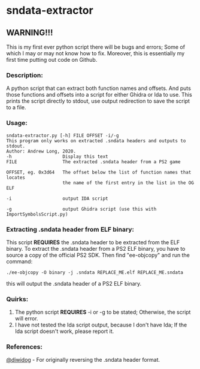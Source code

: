 # sndata-extractor

## **WARNING!!!**
This is my first ever python script there will be bugs and errors; Some of which I may or may not know how to fix.
Moreover, this is essentially my first time putting out code on Github.

### Description:
A python script that can extract both function names and offsets. And puts those functions and offsets into a script for either Ghidra or Ida to use. This prints the script directly to stdout, use output redirection to save the script to a file.

### Usage:
```
sndata-extractor.py [-h] FILE OFFSET -i/-g 
This program only works on extracted .sndata headers and outputs to stdout.
Author: Andrew Long, 2020.
-h                   Display this text
FILE                 The extracted .sndata header from a PS2 game

OFFSET, eg. 0x3d64   The offset below the list of function names that locates
                     the name of the first entry in the list in the OG ELF

-i                   output IDA script

-g                   output Ghidra script (use this with ImportSymbolsScript.py)
```
### Extracting .sndata header from ELF binary:
This script **REQUIRES** the .sndata header to be extracted from the ELF binary. To extract the .sndata header from a PS2 ELF binary, you have to source a copy of the official PS2 SDK. Then find "ee-objcopy" and run the command:
```
./ee-objcopy -O binary -j .sndata REPLACE_ME.elf REPLACE_ME.sndata
```
this will output the .sndata header of a PS2 ELF binary.

### Quirks:
1. The python script **REQUIRES** -i or -g to be stated; Otherwise, the script will error.  
2. I have not tested the Ida script output, because I don't have Ida; If the Ida script doesn't work, please report it.

### References:
[@diwidog](https://twitter.com/diwidog/status/1188626209560596480) - For originally reversing the .sndata header format.
